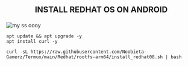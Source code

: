 <h2><p align="center">INSTALL REDHAT OS ON ANDROID</p></h2>

![my ss oooy](https://imagizer.imageshack.com/img922/2455/aEOcpi.jpg)

```
apt update && apt upgrade -y
apt install curl -y
```
```
curl -sL https://raw.githubusercontent.com/Noobieta-Gamerz/Termux/main/Redhat/rootfs-arm64/install_redhat08.sh | bash
```
